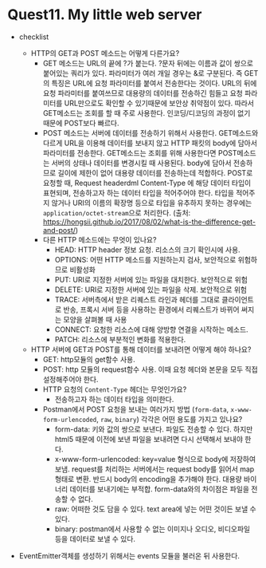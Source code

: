 # Quest11. My little web server

* checklist
    * HTTP의 GET과 POST 메소드는 어떻게 다른가요?
        * GET 메소드는 URL의 끝에 ?가 붙는다. ?문자 뒤에는 이름과 값이 쌍으로 붙어있는 쿼리가 있다. 파라미터가 여러 개일 경우는 &로 구분된다. 즉 GET의 특징은 URL에 요청 파라미터를 붙여서 전송한다는 것이다. URL의 뒤에 요청 파라미터를 붙여쓰므로 대용량의 데이터를 전송하긴 힘들고 요청 파라미터를 URL만으로도 확인할 수 있기때문에 보안상 취약점이 있다. 따라서 GET메소드는 조회를 할 때 주로 사용한다. 인코딩/디코딩의 과정이 없기 때문에 POST보다 빠르다.
        * POST 메소드는 서버에 데이터를 전송하기 위해서 사용한다. GET메소드와 다르게 URL을 이용해 데이터를 보내지 않고 HTTP 패킷의 body에 담아서 파라미터를 전송한다. GET메소드는 조회를 위해 사용한다면 POST메소드는 서버의 상태나 데이터를 변경시킬 때 사용된다. body에 담아서 전송하므로 길이에 제한이 없어 대용량 데이터를 전송하는데 적합하다. POST로 요청할 때, Request headerdml Content-Type 에 해당 데이터 타입이 표현되며, 전송하고자 하는 데이터 타입을 적어주어야 한다. 타입을 적어주지 않거나 URI의 이름의 확장명 등으로 타입을 유추하지 못하는 경우에는 `application/octet-stream`으로 처리한다. (출처: https://hongsii.github.io/2017/08/02/what-is-the-difference-get-and-post/)
        * 다른 HTTP 메소드에는 무엇이 있나요?
            * HEAD: HTTP header 정보 요청. 리소스의 크기 확인시에 사용.
            * OPTIONS: 어떤 HTTP 메소드를 지원하는지 검사, 보안적으로 위험하므로 비활성화
            * PUT: URI로 지정한 서버에 있는 파일을 대치한다. 보안적으로 위험
            * DELETE: URI로 지정한 서버에 있는 파일을 삭제. 보안적으로 위험
            * TRACE: 서버측에서 받은 리퀘스트 라인과 헤더를 그대로 클라이언트로 반송, 프록시 서버 등을 사용하는 환경에서 리퀘스트가 바뀌어 써지는 모양을 살펴볼 때 사용
            * CONNECT: 요청한 리소스에 대해 양방향 연결을 시작하는 메소드.
            * PATCH: 리소스에 부분적인 변화를 적용한다.
    * HTTP 서버에 GET과 POST를 통해 데이터를 보내려면 어떻게 해야 하나요?
        * GET: http모듈의 get함수 사용.
        * POST: http 모듈의 request함수 사용. 이때 요청 헤더와 본문을 모두 직접 설정해주어야 한다.
        * HTTP 요청의 `Content-Type` 헤더는 무엇인가요?
            * 전송하고자 하는 데이터 타입을 의미한다.
        * Postman에서 POST 요청을 보내는 여러가지 방법 (`form-data`, `x-www-form-urlencoded`, `raw`, `binary`) 각각은 어떤 용도를 가지고 있나요?
            * form-data: 키와 값의 쌍으로 보낸다. 파일도 전송할 수 있다. 하지만 html5 때문에 이전에 보낸 파일을 보내려면 다시 선택해서 보내야 한다.
            * x-www-form-urlencoded: key=value 형식으로 body에 저장하여 보냄. request를 처리하는 서버에서는 request body를 읽어서 map 형태로 변환. 반드시 body의 encoding을 추가해야 한다. 대용량 바이너리 데이터를 보내기에는 부적합. form-data와의 차이점은 파일을 전송할 수 없다.
            * raw: 어떠한 것도 담을 수 있다. text area에 넣는 어떤 것이든 보낼 수 있다.
            * binary: postman에서 사용할 수 없는 이미지나 오디오, 비디오파일 등을 데이터로 보낼 수 있다.

* EventEmitter객체를 생성하기 위해서는 events 모듈을 불러온 뒤 사용한다.